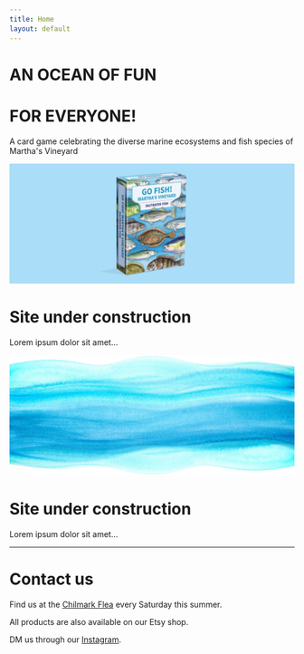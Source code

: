 ```yaml
---
title: Home
layout: default
---
```


## <a id="home"></a>
# AN OCEAN OF FUN
# FOR EVERYONE!
A card game celebrating the diverse marine ecosystems and fish species of Martha's Vineyard


<div class="hero-wrapper">
  <img class="hero-img" src="GoFish_fullimage_deck.jpg" alt="Deck image">
</div>


## <a id="game"></a>
# Site under construction
Lorem ipsum dolor sit amet...

<div class="hero-wrapper">
  <img class="hero-img" src="GoFish_fullimage-_wave.jpg" alt="Wave image">
</div>



## <a id="merch"></a>
# Site under construction
Lorem ipsum dolor sit amet...

---

## <a id="contact"></a>
# Contact us
Find us at the [Chilmark Flea](https://www.facebook.com/chilmarkflea) every Saturday this summer.

All products are also available on our Etsy shop. 

DM us through our [Instagram](https://www.instagram.com/gofishmv).
